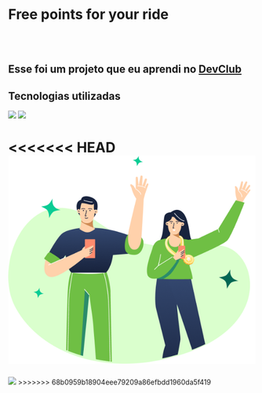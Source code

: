 <h1>Free points for your ride</h1>
<br>
<br>
<h2>Esse foi um projeto que eu aprendi no <a href="https://rodolfomori.com.br/devclub"> DevClub </a> </h2>

<h2>Tecnologias utilizadas</h2>
 <img src="https://img.shields.io/badge/HTML5-E34F26?style=for-the-badge&logo=html5&logoColor=white"/>
 <img src="https://img.shields.io/badge/CSS3-1572B6?style=for-the-badge&logo=css3&logoColor=white" />


<<<<<<< HEAD
<img src="./assets/(Positive) Congratulation You get 40 point for your ride.png" />
=======
<img src="https://github.com/LucasRodriguesl5/Free-point-for-your-ride/blob/main/assets/imagem.jpg?raw=true" />
>>>>>>> 68b0959b18904eee79209a86efbdd1960da5f419
